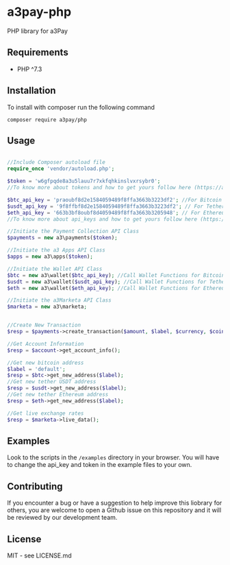 # a3pay-php
PHP library for a3Pay


## Requirements
 * PHP ^7.3


## Installation
To install with composer run the following command

    composer require a3pay/php


## Usage
```php

//Include Composer autoload file
require_once 'vendor/autoload.php';

$token = 'w6gfpqde8a3u5lauu7r7xkfqhkinslvxrsybr0';
//To know more about tokens and how to get yours follow here (https://a3pay.co/docs/#access_token)

$btc_api_key = 'praoubf8d2e1584059489f8ffa3663b3223df2'; //For Bitcoin
$usdt_api_key = '9f8ffbf8d2e1584059489f8ffa3663b3223df2'; // For Tether USDT
$eth_api_key = '663b3bf8oubf8d4059489f8ffa3663b3205948'; // For Ethereum
//To know more about api_keys and how to get yours follow here (https://a3pay.co/docs/#api_key)

//Initiate the Payment Collection API Class
$payments = new a3\payments($token);

//Initiate the a3 Apps API Class
$apps = new a3\apps($token);

//Initiate the Wallet API Class
$btc = new a3\wallet($btc_api_key); //Call Wallet Functions for Bitcoin
$usdt = new a3\wallet($usdt_api_key); //Call Wallet Functions for Tether USDT
$eth = new a3\wallet($eth_api_key); //Call Wallet Functions for Ethereum

//Initiate the a3Marketa API Class
$marketa = new a3\marketa;


//Create New Transaction
$resp = $payments->create_transaction($amount, $label, $currency, $coin, $success_callback, $error_callback);

//Get Account Information
$resp = $account->get_account_info();

//Get new bitcoin address
$label = 'default';
$resp = $btc->get_new_address($label);
//Get new tether USDT address
$resp = $usdt->get_new_address($label);
//Get new tether Ethereum address
$resp = $eth->get_new_address($label);

//Get live exchange rates
$resp = $marketa->live_data();


```


## Examples
Look to the scripts in the `/examples` directory in your browser. You will have to change the api_key and token in the example files to your own.


## Contributing
If you encounter a bug or have a suggestion to help improve this liobrary for others, you are welcome to open a Github issue on this repository and it will be reviewed by our development team.


## License
MIT - see LICENSE.md
